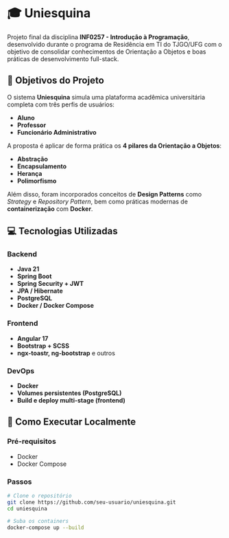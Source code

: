 # 🎓 Uniesquina

Projeto final da disciplina **INF0257 - Introdução à Programação**, desenvolvido durante o programa de Residência em TI do TJGO/UFG com o objetivo de consolidar conhecimentos de Orientação a Objetos e boas práticas de desenvolvimento full-stack.

## 🧠 Objetivos do Projeto

O sistema **Uniesquina** simula uma plataforma acadêmica universitária completa com três perfis de usuários:

- **Aluno**
- **Professor**
- **Funcionário Administrativo**

A proposta é aplicar de forma prática os **4 pilares da Orientação a Objetos**:
- **Abstração**
- **Encapsulamento**
- **Herança**
- **Polimorfismo**

Além disso, foram incorporados conceitos de **Design Patterns** como *Strategy* e *Repository Pattern*, bem como práticas modernas de **containerização** com **Docker**.

## 💻 Tecnologias Utilizadas

### Backend
- **Java 21**
- **Spring Boot**
- **Spring Security + JWT**
- **JPA / Hibernate**
- **PostgreSQL**
- **Docker / Docker Compose**

### Frontend
- **Angular 17**
- **Bootstrap + SCSS**
- **ngx-toastr, ng-bootstrap** e outros

### DevOps
- **Docker**
- **Volumes persistentes (PostgreSQL)**
- **Build e deploy multi-stage (frontend)**

## 🚀 Como Executar Localmente

### Pré-requisitos
- Docker
- Docker Compose

### Passos

```bash
# Clone o repositório
git clone https://github.com/seu-usuario/uniesquina.git
cd uniesquina

# Suba os containers
docker-compose up --build

